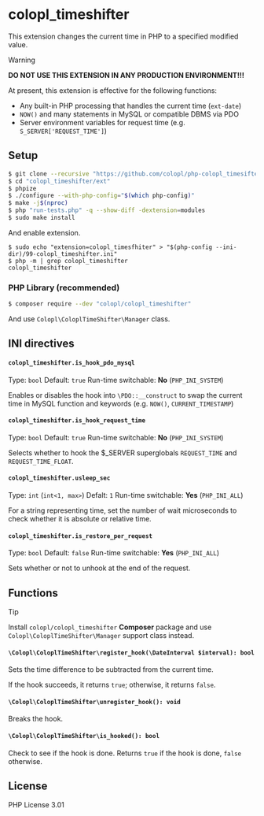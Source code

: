 # colopl_timeshifter

This extension changes the current time in PHP to a specified modified value.

> [!WARNING]
> **DO NOT USE THIS EXTENSION IN ANY PRODUCTION ENVIRONMENT!!!**

At present, this extension is effective for the following functions:

- Any built-in PHP processing that handles the current time (`ext-date`)
- `NOW()` and many statements in MySQL or compatible DBMS via PDO
- Server environment variables for request time (e.g. `S_SERVER['REQUEST_TIME']`)

## Setup

```bash
$ git clone --recursive "https://github.com/colopl/php-colopl_timesifter.git" "colopl_timeshifter"
$ cd "colopl_timeshifter/ext"
$ phpize
$ ./configure --with-php-config="$(which php-config)"
$ make -j$(nproc)
$ php "run-tests.php" -q --show-diff -dextension=modules
$ sudo make install
```

And enable extension.

```
$ sudo echo "extension=colopl_timesfhiter" > "$(php-config --ini-dir)/99-colopl_timeshifter.ini"
$ php -m | grep colopl_timeshifter
colopl_timeshifter
```

### PHP Library (recommended)

```bash
$ composer require --dev "colopl/colopl_timeshifter"
```

And use `Colopl\ColoplTimeShifter\Manager` class.

## INI directives

#### `colopl_timeshifter.is_hook_pdo_mysql`

Type: `bool`
Default: `true`
Run-time switchable: **No** (`PHP_INI_SYSTEM`)

Enables or disables the hook into `\PDO::__construct` to swap the current time in MySQL function and keywords (e.g. `NOW()`, `CURRENT_TIMESTAMP`)

#### `colopl_timeshifter.is_hook_request_time`

Type: `bool`
Default: `true`
Run-time switchable: **No** (`PHP_INI_SYSTEM`)

Selects whether to hook the $_SERVER superglobals `REQUEST_TIME` and `REQUEST_TIME_FLOAT`.

#### `colopl_timeshifter.usleep_sec`

Type: `int` (`int<1, max>`)
Defalt: `1`
Run-time switchable: **Yes** (`PHP_INI_ALL`)

For a string representing time, set the number of wait microseconds to check whether it is absolute or relative time.

#### `colopl_timeshifter.is_restore_per_request`

Type: `bool`
Default: `false`
Run-time switchable: **Yes** (`PHP_INI_ALL`)

Sets whether or not to unhook at the end of the request.

## Functions

> [!TIP]
> Install `colopl/colopl_timeshifter` **Composer** package and use `Colopl\ColoplTimeShifter\Manager` support class instead.

#### `\Colopl\ColoplTimeShifter\register_hook(\DateInterval $interval): bool`

Sets the time difference to be subtracted from the current time.

If the hook succeeds, it returns `true`; otherwise, it returns `false`.

#### `\Colopl\ColoplTimeShifter\unregister_hook(): void`

Breaks the hook.

#### `\Colopl\ColoplTimeShifter\is_hooked(): bool`

Check to see if the hook is done. Returns `true` if the hook is done, `false` otherwise.

## License

PHP License 3.01
